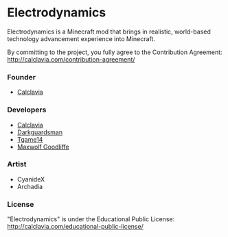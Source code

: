 Electrodynamics
======
Electrodynamics is a Minecraft mod that brings in realistic, world-based technology advancement experience into Minecraft.

By committing to the project, you fully agree to the Contribution Agreement:
http://calclavia.com/contribution-agreement/

### Founder
* <a href="http://www.patreon.com/calclavia"> Calclavia </a>

### Developers
* <a href="http://www.patreon.com/calclavia"> Calclavia </a>
* <a href="http://www.patreon.com/darkcow"> Darkguardsman </a>
* <a href="http://www.patreon.com/tgame14"> Tgame14 </a>
* <a href="http://www.patreon.com/maxwolf"> Maxwolf Goodliffe </a>

### Artist
* CyanideX
* Archadia

### License
"Electrodynamics" is under the Educational Public License: http://calclavia.com/educational-public-license/
